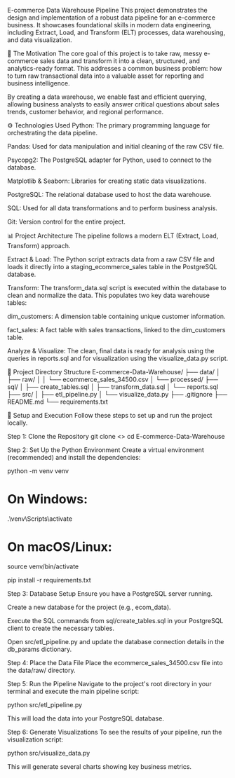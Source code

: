 E-commerce Data Warehouse Pipeline
This project demonstrates the design and implementation of a robust data pipeline for an e-commerce business. It showcases foundational skills in modern data engineering, including Extract, Load, and Transform (ELT) processes, data warehousing, and data visualization.

🚀 The Motivation
The core goal of this project is to take raw, messy e-commerce sales data and transform it into a clean, structured, and analytics-ready format. This addresses a common business problem: how to turn raw transactional data into a valuable asset for reporting and business intelligence.

By creating a data warehouse, we enable fast and efficient querying, allowing business analysts to easily answer critical questions about sales trends, customer behavior, and regional performance.

⚙️ Technologies Used
Python: The primary programming language for orchestrating the data pipeline.

Pandas: Used for data manipulation and initial cleaning of the raw CSV file.

Psycopg2: The PostgreSQL adapter for Python, used to connect to the database.

Matplotlib & Seaborn: Libraries for creating static data visualizations.

PostgreSQL: The relational database used to host the data warehouse.

SQL: Used for all data transformations and to perform business analysis.

Git: Version control for the entire project.

📊 Project Architecture
The pipeline follows a modern ELT (Extract, Load, Transform) approach.

Extract & Load: The Python script extracts data from a raw CSV file and loads it directly into a staging_ecommerce_sales table in the PostgreSQL database.

Transform: The transform_data.sql script is executed within the database to clean and normalize the data. This populates two key data warehouse tables:

dim_customers: A dimension table containing unique customer information.

fact_sales: A fact table with sales transactions, linked to the dim_customers table.

Analyze & Visualize: The clean, final data is ready for analysis using the queries in reports.sql and for visualization using the visualize_data.py script.

📁 Project Directory Structure
E-commerce-Data-Warehouse/
├── data/
│   ├── raw/
│   │   └── ecommerce_sales_34500.csv
│   └── processed/
├── sql/
│   ├── create_tables.sql
│   ├── transform_data.sql
│   └── reports.sql
├── src/
│   ├── etl_pipeline.py
│   └── visualize_data.py
├── .gitignore
├── README.md
└── requirements.txt

🔧 Setup and Execution
Follow these steps to set up and run the project locally.

Step 1: Clone the Repository
git clone <>
cd E-commerce-Data-Warehouse

Step 2: Set Up the Python Environment
Create a virtual environment (recommended) and install the dependencies:

python -m venv venv
# On Windows:
.\venv\Scripts\activate
# On macOS/Linux:
source venv/bin/activate

pip install -r requirements.txt

Step 3: Database Setup
Ensure you have a PostgreSQL server running.

Create a new database for the project (e.g., ecom_data).

Execute the SQL commands from sql/create_tables.sql in your PostgreSQL client to create the necessary tables.

Open src/etl_pipeline.py and update the database connection details in the db_params dictionary.

Step 4: Place the Data File
Place the ecommerce_sales_34500.csv file into the data/raw/ directory.

Step 5: Run the Pipeline
Navigate to the project's root directory in your terminal and execute the main pipeline script:

python src/etl_pipeline.py

This will load the data into your PostgreSQL database.

Step 6: Generate Visualizations
To see the results of your pipeline, run the visualization script:

python src/visualize_data.py

This will generate several charts showing key business metrics.